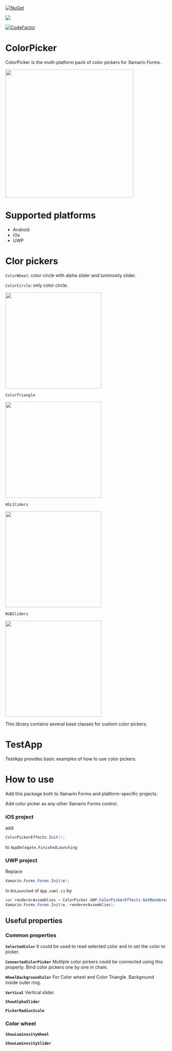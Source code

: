 [![NuGet](http://img.shields.io/nuget/v/ColorPicker.Xamarin.Forms.svg)](https://www.nuget.org/packages/ColorPicker.Xamarin.Forms/)

![](https://github.com/vpapenko/ColorPicker/workflows/Tests/badge.svg)

[![CodeFactor](https://www.codefactor.io/repository/github/vpapenko/colorpicker/badge/master)](https://www.codefactor.io/repository/github/vpapenko/colorpicker/overview/master)

# ColorPicker
ColorPicker is the multi-platform pack of color pickers for Xamarin Forms.

<img src="https://github.com/vpapenko/ColorPicker/blob/dev/Assets/TestApp.gif" width="400">

# Supported platforms
- Android
- iOs
- UWP

# Clor pickers

```ColorWheel```: color circle with alpha slider and luminosity slider.

```ColorCircle```: only color circle.

<img src="https://github.com/vpapenko/ColorPicker/blob/dev/Assets/ColorWheel.png" width="300">


```ColorTriangle```

<img src="https://github.com/vpapenko/ColorPicker/blob/dev/Assets/ColorTriangle.png" width="300">


```HSLSliders```

<img src="https://github.com/vpapenko/ColorPicker/blob/dev/Assets/HSLSliders.png" width="300">


```RGBSliders```

<img src="https://github.com/vpapenko/ColorPicker/blob/dev/Assets/RGBSliders.png" width="300">



This library contains several base classes for custom color pickers.


# TestApp
TestApp provides basic examples of how to use color pickers.

# How to use
Add this package both to Xamarin Forms and platform-specific projects.

Add color picker as any other Xamarin Forms control.

### iOS project
add 
```C#
ColorPickerEffects.Init();
```
to ```AppDelegate.FinishedLaunching```

### UWP project
Replace
```C#
Xamarin.Forms.Forms.Init(e);
``` 
in ```OnLaunched``` of ```App.xaml.cs``` by
```C#
var rendererAssemblies = ColorPicker.UWP.ColorPickerEffects.GetRendererAssemblies();
Xamarin.Forms.Forms.Init(e, rendererAssemblies);
```

## Useful properties

### Common properties
**```SelectedColor```** It could be used to read selected color and to set the color to picker.
  
**```ConnectedColorPicker```** Multiple color pickers could be connected using this property. Bind color pickers one by one in chain.

**```WheelBackgroundColor```** For Color wheel and Color Triangle. Background inside outer ring.

**```Vertical```** Vertical slider.

**```ShowAlphaSlider```**

**```PickerRadiusScale```**

### Color wheel
**```ShowLuminosityWheel```**

**```ShowLuminositySlider```**
